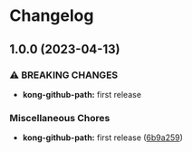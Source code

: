 # Changelog

## 1.0.0 (2023-04-13)


### ⚠ BREAKING CHANGES

* **kong-github-path:** first release

### Miscellaneous Chores

* **kong-github-path:** first release ([6b9a259](https://github.com/ptonini/luarocks/commit/6b9a2593aab0982cb25d4e0d9f99bdb865eec1fe))
